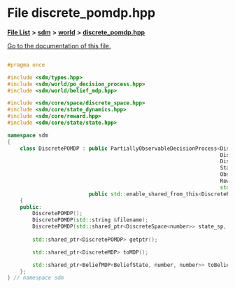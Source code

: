 
# File discrete\_pomdp.hpp

[**File List**](files.md) **>** [**sdm**](dir_ae1b8d8c3d2627954ba53c22978558f0.md) **>** [**world**](dir_414fa79a2aeb4aba632c04a0d3a53fff.md) **>** [**discrete\_pomdp.hpp**](discrete__pomdp_8hpp.md)

[Go to the documentation of this file.](discrete__pomdp_8hpp.md) 


````cpp

#pragma once

#include <sdm/types.hpp>
#include <sdm/world/po_decision_process.hpp>
#include <sdm/world/belief_mdp.hpp>

#include <sdm/core/space/discrete_space.hpp>
#include <sdm/core/state_dynamics.hpp>
#include <sdm/core/reward.hpp>
#include <sdm/core/state/state.hpp>

namespace sdm
{
    class DiscretePOMDP : public PartiallyObservableDecisionProcess<DiscreteSpace<number>,
                                                                    DiscreteSpace<number>,
                                                                    DiscreteSpace<number>,
                                                                    StateDynamics,
                                                                    ObservationDynamics,
                                                                    Reward,
                                                                    std::discrete_distribution<number>>,
                          public std::enable_shared_from_this<DiscretePOMDP>
    {
    public:
        DiscretePOMDP();
        DiscretePOMDP(std::string &filename);
        DiscretePOMDP(std::shared_ptr<DiscreteSpace<number>> state_sp, std::shared_ptr<DiscreteSpace<number>> action_sp, std::shared_ptr<DiscreteSpace<number>> obs_sp, std::shared_ptr<StateDynamics> state_dyn, std::shared_ptr<ObservationDynamics> obs_dyn, std::shared_ptr<Reward>, std::discrete_distribution<number> start_distrib, number planning_horizon = 0, double discount = 0.9, Criterion criterion = Criterion::REW_MAX);
        
        std::shared_ptr<DiscretePOMDP> getptr();

        std::shared_ptr<DiscreteMDP> toMDP();

        std::shared_ptr<BeliefMDP<BeliefState, number, number>> toBeliefMDP();
    };
} // namespace sdm
````

